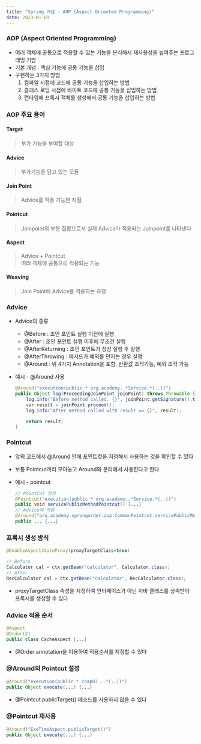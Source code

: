```yaml
---
title: "Spring 개념 - AOP (Aspect Oriented Programming)"
date: 2023-01-09
---
```


### AOP (Aspect Oriented Programming)

- 여러 객체에 공통으로 적용할 수 있는 기능을 분리해서 재사용성을 높여주는 프로그래밍 기법
- 기본 개념 : 핵심 기능에 공통 기능을 삽입
- 구현하는 3가지 방법
  1. 컴파일 시점에 코드에 공통 기능을 삽입하는 방법
  2. 클래스 로딩 시점에 바이트 코드에 공통 기능을 삽입하는 방법
  3. 런타임에 프록시 객체를 생성해서 공통 기능을 삽입하는 방법

### AOP 주요 용어

#### Target
> 부가 기능을 부여할 대상
#### Advice
> 부가기능을 담고 있는 모듈
#### Join Point
> Advice를 적용 가능한 지점
#### Pointcut
> Joinpoint의 부분 집합으로서 실제 Advice가 적용되는 Joinpoint를 나타낸다
#### Aspect
> Advice + Pointcut  
> 여러 객체에 공통으로 적용되는 기능
#### Weaving
> Join Point에 Advice를 적용하는 과정


### Advice
- Advice의 종류
	- @Before : 조인 포인트 실행 이전에 실행
	- @After : 조인 포인트 실행 이후에 무조건 실행
	- @AfterReturning : 조인 포인트가 정상 실행 후 실행
	- @AfterThrowing : 메서드가 예외를 던지는 경우 실행
	- @Around : 위 4가지 Annotation을 포함, 반환값 조작가능, 예외 조작 가능

- 예시 - @Around 사용
	```java
	@Around("execution(public * org.academy..*Service.*(..))")
	public Object log(ProceedingJoinPoint joinPoint) throws Throwable {
		log.info("Before method called. {}", joinPoint.getSignature().toString());
		var result = joinPoint.proceed();
		log.info("After method called with result => {}", result);

		return result;
	}
	```
### Pointcut
- 앞의 코드에서 @Around 안에 포인트컷을 지정해서 사용하는 것을 확인할 수 있다
- 보통 Pointcut끼리 모아놓고 Around와 분리해서 사용한다고 한다

- 예시 - pointcut
	```java
	// PointCut 정의
	@Pointcut("execution(public * org.academy..*Service.*(..))")
	public void servicePublicMethodPointcut() {...}
	// Advice에 적용
	@Around("org.academy.springorder.aop.CommonPointcut.servicePublicMethodPointcut()")
	public ... {...}
	```

### 프록시 생성 방식
```java
@EnableAspectJAutoProxy(proxyTargetClass=true)
```

```java
// Before
Calculator cal = ctx.getBean("calculator", Calculator.class);
// After
RecCalculator cal = ctx.getBean("calculator", RecCalculator.class);
```

- proxyTargetClass 속성을 지정하여 인터페이스가 아닌 자바 클래스를 상속받아 프록시를 생성할 수 있다

### Advice 적용 순서
```java
@Aspect
@Order(2)
public class CacheAspect {...}
```

- @Order annotation을 이용하여 적용순서를 지정할 수 있다

### @Around의 Pointcut 설정
```java
@Around("execution(public * chap07 ..*(..))")
public Object execute(...) {...}
```

- @Pointcut publicTarget() 메소드를 사용하지 않을 수 있다

### @Pointcut 재사용
```java
@Around("ExeTimeAspect.publicTarget()")
public Object execute(...) {...}
```
